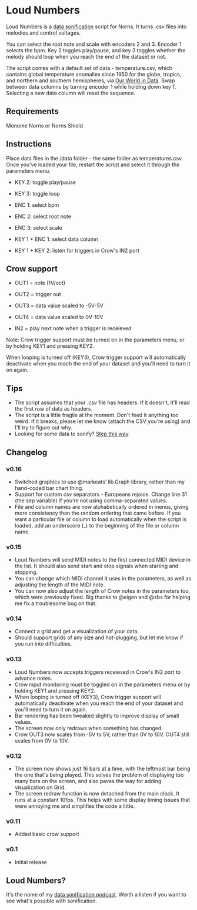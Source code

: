 # Loud Numbers

Loud Numbers is a [data sonification](https://en.wikipedia.org/wiki/Sonification) script for Norns. It turns .csv files into melodies and control voltages.

You can select the root note and scale with encoders 2 and 3. Encoder 1 selects the bpm. Key 2 toggles play/pause, and key 3 toggles whether the melody should loop when you reach the end of the dataset or not.

The script comes with a default set of data - temperature.csv, which contains global temperature anomalies since 1950 for the globe, tropics, and northern and southern hemispheres, via [Our World in Data](https://ourworldindata.org/grapher/temperature-anomaly?time=1950..2019&country=~Global). Swap between data columns by turning encoder 1 while holding down key 1. Selecting a new data column will reset the sequence.

## Requirements

Monome Norns or Norns Shield

## Instructions

Place data files in the /data folder - the same folder as temperatures.csv. Once you've loaded your file, restart the script and select it through the parameters menu.

- KEY 2: toggle play/pause
- KEY 3: toggle loop
- ENC 1: select bpm
- ENC 2: select root note
- ENC 3: select scale

- KEY 1 + ENC 1: select data column
- KEY 1 + KEY 2: listen for triggers in Crow's IN2 port

## Crow support

- OUT1 = note (1V/oct)
- OUT2 = trigger out
- OUT3 = data value scaled to -5V-5V
- OUT4 = data value scaled to 0V-10V

- IN2 = play next note when a trigger is receieved

Note: Crow trigger support must be turned on in the parameters menu, or by holding KEY1 and pressing KEY2.

When looping is turned off (KEY3), Crow trigger support will automatically deactivate when you reach the end of your dataset and you'll need to turn it on again.

## Tips

- The script assumes that your .csv file has headers. If it doesn't, it'll read the first row of data as headers.
- The script is a little fragile at the moment. Don't feed it anything too weird. If it breaks, please let me know (attach the CSV you're using) and I'll try to figure out why.
- Looking for some data to sonify? [Step this way](https://docs.google.com/spreadsheets/d/1wZhPLMCHKJvwOkP4juclhjFgqIY8fQFMemwKL2c64vk/edit#gid=0).

## Changelog

### v0.16

- Switched graphics to use @markeats’ lib.Graph library, rather than my hand-coded bar chart thing.
- Support for custom csv separators - Europeans rejoice. Change line 31 (the sep variable) if you’re not using comma-separated values.
- File and column names are now alphabetically ordered in menus, giving more consistency than the random ordering that came before. If you want a particular file or column to load automatically when the script is loaded, add an underscore (_) to the beginning of the file or column name.

### v0.15

- Loud Numbers will send MIDI notes to the first connected MIDI device in the list. It should also send start and stop signals when starting and stopping.
- You can change which MIDI channel it uses in the parameters, as well as adjusting the length of the MIDI note.
- You can now also adjust the length of Crow notes in the parameters too, which were previously fixed. Big thanks to @eigen and @zbs for helping me fix a troublesome bug on that.

### v0.14

- Connect a grid and get a visualization of your data.
- Should support grids of any size and hot-plugging, but let me know if you run into difficulties.

### v0.13

- Loud Numbers now accepts triggers receieved in Crow's IN2 port to advance notes.
- Crow input monitoring must be toggled on in the parameters menu or by holding KEY1 and pressing KEY2.
- When looping is turned off (KEY3), Crow trigger support will automatically deactivate when you reach the end of your dataset and you'll need to turn it on again.
- Bar rendering has been tweaked slightly to improve display of small values.
- The screen now only redraws when something has changed.
- Crow OUT3 now scales from -5V to 5V, rather than 0V to 10V. OUT4 still scales from 0V to 10V.

### v0.12

- The screen now shows just 16 bars at a time, with the leftmost bar being the one that's being played. This solves the problem of displaying too many bars on the screen, and also paves the way for adding visualization on Grid.
- The screen redraw function is now detached from the main clock. It runs at a constant 10fps. This helps with some display timing issues that were annoying me and simplifies the code a little.

### v0.11

- Added basic crow support

### v0.1

- Initial release

## Loud Numbers?

It's the name of my [data sonification podcast](https://www.loudnumbers.net/). Worth a listen if you want to see what's possible with sonification.
